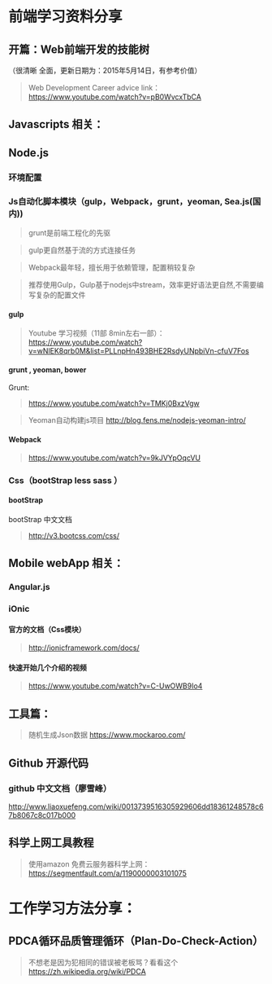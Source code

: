 #   前端学习资料分享

##  开篇：Web前端开发的技能树 
（很清晰 全面，更新日期为：2015年5月14日，有参考价值）
>    Web Development Career advice
> 	link：https://www.youtube.com/watch?v=pB0WvcxTbCA  

##  Javascripts 相关：


##  Node.js  

### 环境配置


### Js自动化脚本模块（gulp，Webpack，grunt，yeoman, Sea.js(国内))

>  grunt是前端工程化的先驱

>  gulp更自然基于流的方式连接任务

>  Webpack最年轻，擅长用于依赖管理，配置稍较复杂

>  推荐使用Gulp，Gulp基于nodejs中stream，效率更好语法更自然,不需要编写复杂的配置文件


#### gulp 

> Youtube 学习视频（11部 8min左右一部）： 
> https://www.youtube.com/watch?v=wNlEK8qrb0M&list=PLLnpHn493BHE2RsdyUNpbiVn-cfuV7Fos

####  grunt , yeoman, bower

Grunt:
> https://www.youtube.com/watch?v=TMKj0BxzVgw

> Yeoman自动构建js项目 
> http://blog.fens.me/nodejs-yeoman-intro/

#### Webpack

> https://www.youtube.com/watch?v=9kJVYpOqcVU

### Css（bootStrap less sass ）

#### bootStrap

bootStrap 中文文档
> http://v3.bootcss.com/css/

##  Mobile webApp 相关：

### Angular.js

### iOnic

#### 官方的文档（Css模块）
> http://ionicframework.com/docs/

#### 快速开始几个介绍的视频
>  https://www.youtube.com/watch?v=C-UwOWB9Io4

## 工具篇：

>  随机生成Json数据
>  https://www.mockaroo.com/

## Github  开源代码 

### github 中文文档（廖雪峰）
http://www.liaoxuefeng.com/wiki/0013739516305929606dd18361248578c67b8067c8c017b000

## 科学上网工具教程

>   使用amazon 免费云服务器科学上网：
>   https://segmentfault.com/a/1190000003101075


# 工作学习方法分享：

## PDCA循环品质管理循环（Plan-Do-Check-Action） 

> 不想老是因为犯相同的错误被老板骂？看看这个 
> https://zh.wikipedia.org/wiki/PDCA